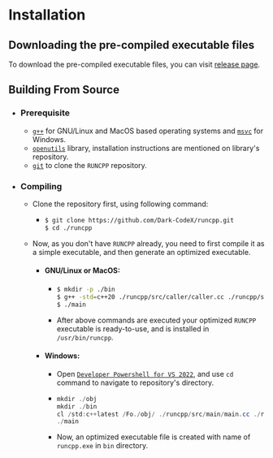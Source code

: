 # Installation

## Downloading the pre-compiled executable files

To download the pre-compiled executable files, you can visit [release page](https://github.com/Dark-CodeX/runcpp/releases).

## Building From Source

- ### Prerequisite
    - [`g++`](https://gcc.gnu.org/) for GNU/Linux and MacOS based operating systems and [`msvc`](https://learn.microsoft.com/en-us/cpp/build/vscpp-step-0-installation) for Windows.
    - [`openutils`](https://github.com/Dark-CodeX/openutils.git) library, installation instructions are mentioned on library's repository.
    - [`git`](https://git-scm.com/downloads) to clone the `RUNCPP` repository.
- ### Compiling
    - Clone the repository first, using following command:
      - ```bash
        $ git clone https://github.com/Dark-CodeX/runcpp.git
        $ cd ./runcpp
        ```
    - Now, as you don't have `RUNCPP` already, you need to first compile it as a simple executable, and then generate an optimized executable.
        - #### GNU/Linux or MacOS:
            - ```bash
              $ mkdir -p ./bin
              $ g++ -std=c++20 ./runcpp/src/caller/caller.cc ./runcpp/src/io/io.cc ./runcpp/src/os/os.cc ./runcpp/src/parser/*.cc ./runcpp/src/main/main.cc -o main
              $ ./main
              ```
            - After above commands are executed your optimized `RUNCPP` executable is ready-to-use, and is installed in `/usr/bin/runcpp`.
        - #### Windows:
            - Open [`Developer Powershell for VS 2022`](https://learn.microsoft.com/en-us/visualstudio/ide/reference/command-prompt-powershell?view=vs-2022), and use `cd` command to navigate to repository's directory.
            - ```powershell
              mkdir ./obj
              mkdir ./bin
              cl /std:c++latest /Fo./obj/ ./runcpp/src/main/main.cc ./runcpp/src/caller/caller.cc ./runcpp/src/io/io.cc ./runcpp/src/os/os.cc ./runcpp/src/parser/*.cc
              ./main
              ```
            - Now, an optimized executable file is created with name of `runcpp.exe` in `bin` directory.
